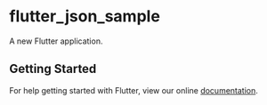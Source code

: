 # flutter_json_sample

A new Flutter application.

## Getting Started

For help getting started with Flutter, view our online
[documentation](https://flutter.io/).
